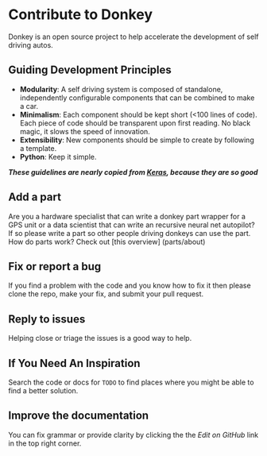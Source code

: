 
# Contribute to Donkey

Donkey is an open source project to help accelerate the development of
self driving autos.

## Guiding Development Principles

* **Modularity**: A self driving system is composed of standalone,
independently configurable components that can be combined to make a car.
* **Minimalism**: Each component should be kept short (<100 lines of code).
Each piece of code should be transparent upon first reading. No black magic,
it slows the speed of innovation.
* **Extensibility**: New components should be simple to create by following a
template.
* **Python**: Keep it simple.

***These guidelines are nearly copied from [Keras](http://keras.io),
   because they are so good***

## Add a part

Are you a hardware specialist that can write a donkey part wrapper for a
GPS unit or a data scientist that can write an recursive neural net autopilot?
If so please write a part so other people driving donkeys can use the part. How do parts work? Check out [this overview]
(parts/about)

## Fix or report a bug

If you find a problem with the code and you know how to fix it then please
clone the repo, make your fix, and submit your pull request.

## Reply to issues

Helping close or triage the issues is a good way to help.

## If You Need An Inspiration

Search the code or docs for `TODO` to find places where you might be able
to find a better solution.

## Improve the documentation

You can fix grammar or provide clarity by clicking the the *Edit on GitHub*
link in the top right corner.
